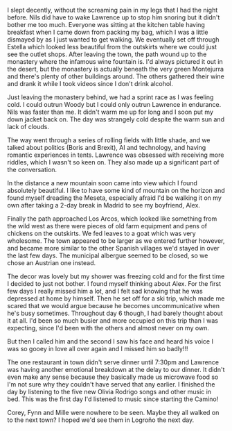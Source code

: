 I slept decently, without the screaming pain in my legs that I had the night before. Nils did have to wake Lawrence up to stop him snoring but it didn't bother me too much. Everyone was sitting at the kitchen table having breakfast when I came down from packing my bag, which I was a little dismayed by as I just wanted to get walking. We eventually set off through Estella which looked less beautiful from the outskirts where we could just see the outlet shops. After leaving the town, the path wound up to the monastery where the infamous wine fountain is. I'd always pictured it out in the desert, but the monastery is actually beneath the very green Montejurra and there's plenty of other buildings around. The others gathered their wine and drank it while I took videos since I don't drink alcohol.

Just leaving the monastery behind, we had a sprint race as I was feeling cold. I could outrun Woody but I could only outrun Lawrence in endurance. Nils was faster than me. It didn't warm me up for long and I soon put my down jacket back on. The day was strangely cold despite the warm sun and lack of clouds.

The way went through a series of rolling fields with little shade, and we talked about politics (Boris and Brexit), AI and technology, and having romantic experiences in tents. Lawrence was obsessed with receiving more riddles, which I wasn't so keen on. They also made up a significant part of the conversation.

In the distance a new mountain soon came into view which I found absolutely beautiful. I like to have some kind of mountain on the horizon and found myself dreading the Meseta, especially afraid I'd be walking it on my own after taking a 2-day break in Madrid to see my boyfriend, Alex.

Finally the path approached Los Arcos, which looked like something from the wild west as there were pieces of old farm equipment and pens of chickens on the outskirts. We fed leaves to a goat which was very wholesome. The town appeared to be larger as we entered further however, and became more similar to the other Spanish villages we'd stayed in over the last few days. The municipal albergue seemed to be closed, so we chose an Austrian one instead.

The decor was lovely but my shower was freezing cold and for the first time I decided to just not bother. I found myself thinking about Alex. For the first few days I really missed him a lot, and I felt sad knowing that he was depressed at home by himself. Then he set off for a ski trip, which made me scared that we would argue because he becomes uncommunicative when he's busy sometimes. Throughout day 6 though, I had barely thought about it at all. I'd been so much busier and more occupied on this trip than I was expecting, since I'd been with the others and almost never on my own.

But then I called him and the second I saw his face and heard his voice I was so gooey in love all over again and I missed him so badly!!!

The one restaurant in town didn't serve dinner until 7:30pm and Lawrence was having another emotional breakdown at the delay to our dinner. It didn't even make any sense because they basically made us microwave food so I'm not sure why they couldn't have served that any earlier. I finished the day by listening to the five new Olivia Rodrigo songs and other music in bed. This was the first day I'd listened to music since starting the Camino!

Corey, Fynn and Mille were nowhere to be seen. Maybe they all walked on to the next town? I hoped we'd see them in Logroño the next day.
